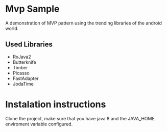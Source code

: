 # Mvp Sample

 A demonstration of MVP pattern using the trending libraries of the android world.

## Used Libraries
- RxJava2
- Butterknife
- Timber
- Picasso
- FastAdapter
- JodaTime

# Instalation instructions
 Clone the project, make sure that you have java 8 and the JAVA_HOME enviroment variable configured.

